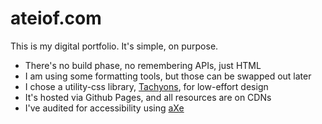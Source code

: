 # ateiof.com

This is my digital portfolio. It's simple, on purpose.

- There's no build phase, no remembering APIs, just HTML
- I am using some formatting tools, but those can be swapped out later
- I chose a utility-css library, [Tachyons](http://tachyons.io/), for low-effort design
- It's hosted via Github Pages, and all resources are on CDNs
- I've audited for accessibility using [aXe](https://www.deque.com/axe/)
